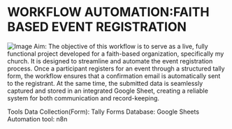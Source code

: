 # WORKFLOW AUTOMATION:FAITH BASED EVENT REGISTRATION
![Image](https://github.com/user-attachments/assets/c31ccae2-6ccb-4a9d-8e50-d3ca87d086af)
Aim: The objective of this workflow is to serve as a live, fully functional project developed for a faith-based organization, specifically my church. It is designed to streamline and automate the event registration process. Once a participant registers for an event through a structured tally form, the workflow ensures that a confirmation email is automatically sent to the registrant. At the same time, the submitted data is seamlessly captured and stored in an integrated Google Sheet, creating a reliable system for both communication and record-keeping.

Tools 
Data Collection(Form): Tally Forms
Database: Google Sheets
Automation tool: n8n 
